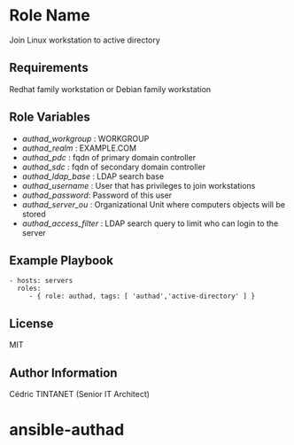 Role Name
=========

Join Linux workstation to active directory 

Requirements
------------

Redhat family workstation or Debian family workstation

Role Variables
--------------

  * *authad_workgroup* : WORKGROUP
  * *authad_realm* : EXAMPLE.COM
  * *authad_pdc* : fqdn of primary domain controller
  * *authad_sdc* : fqdn of secondary domain controller
  * *authad_ldap_base* : LDAP search base
  * *authad_username* : User that has privileges to join workstations
  * *authad_password*: Password of this user
  * *authad_server_ou* : Organizational Unit where computers objects will be stored
  * *authad_access_filter* : LDAP search query to limit who can login to the server


Example Playbook
----------------

    - hosts: servers
      roles:
         - { role: authad, tags: [ 'authad','active-directory' ] }

License
-------

MIT

Author Information
------------------

Cédric TINTANET (Senior IT Architect)
# ansible-authad
